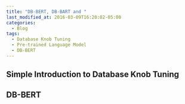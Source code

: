 ```yaml
---
title: "DB-BERT, DB-BART and "
last_modified_at: 2016-03-09T16:20:02-05:00
categories:
  - Blog
tags:
  - Database Knob Tuning
  - Pre-trained Language Model
  - DB-BERT
---
```


## Simple Introduction to Database Knob Tuning


## DB-BERT
